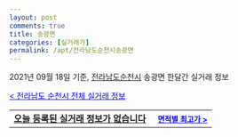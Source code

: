 ```yaml
---
layout: post
comments: true
title: 송광면
categories: [실거래가]
permalink: /apt/전라남도순천시송광면
---
```


2021년 09월 18일 기준, <a href="/apt/전라남도순천시">전라남도순천시</a> 송광면 한달간 실거래 정보

<a style="color: blue;" href="/apt/전라남도순천시">< 전라남도 순천시 전체 실거래 정보</a>
<!---- start ---->
<table>
  <tr>
    <td colspan="4" style="font-weight: bold;"><a href="/apt/전라남도순천시송광면{name_without_space}">오늘 등록된 실거래 정보가 없습니다</a> &nbsp;&nbsp;&nbsp; <a style="color: blue; font-size: smaller;" href="/apt/전라남도순천시송광면{name_without_space}">면적별 최고가 ></a></td>
  </tr>
    
</table>
<!---- end ---->
    